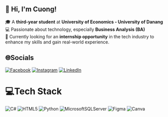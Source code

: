 ## 👋 Hi, I'm Cuong!  

🎓 A **third-year student** at **University of Economics - University of Danang**  
💻 Passionate about technology, especially **Business Analysis (BA)**  
🚀 Currently looking for an **internship opportunity** in the tech industry to enhance my skills and gain real-world experience.  

## 🌐Socials
[![Facebook](https://img.shields.io/badge/Facebook-%231877F2.svg?logo=Facebook&logoColor=white)](https://www.facebook.com/profile.php?id=100014804113574) [![Instagram](https://img.shields.io/badge/Instagram-%23E4405F.svg?logo=Instagram&logoColor=white)](https://www.instagram.com/kc.iuo/) [![LinkedIn](https://img.shields.io/badge/LinkedIn-%230077B5.svg?logo=linkedin&logoColor=white)](https://www.linkedin.com/in/kim-cuong-le-5776a3294/) 

# 💻Tech Stack
![C#](https://img.shields.io/badge/c%23-%23239120.svg?style=for-the-badge&logo=c-sharp&logoColor=white) ![HTML5](https://img.shields.io/badge/html5-%23E34F26.svg?style=for-the-badge&logo=html5&logoColor=white) ![Python](https://img.shields.io/badge/python-3670A0?style=for-the-badge&logo=python&logoColor=ffdd54) ![MicrosoftSQLServer](https://img.shields.io/badge/Microsoft%20SQL%20Sever-CC2927?style=for-the-badge&logo=microsoft%20sql%20server&logoColor=white) 	![Figma](https://img.shields.io/badge/figma-%23F24E1E.svg?style=for-the-badge&logo=figma&logoColor=white) ![Canva](https://img.shields.io/badge/Canva-%2300C4CC.svg?style=for-the-badge&logo=Canva&logoColor=white)

